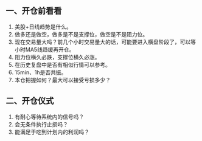 ## 一、开仓前看看
1. 美股+日线趋势是什么。
2. 做多还是做空，做多是不是支撑位，做空是不是阻力位。
3. 现在交易量大吗？前几个小时交易量大的话，可能要进入横盘阶段了，可以等小时MA5线趋缓再开仓。
4. 阻力位横久必跌，支撑位横久必涨。
5. 在历史复盘中是否有相似行情可以参考。 
6. 15min、1h是否共振。
7. 本仓把握如何？最大可以接受亏损多少？

## 二、开仓仪式
1. 有耐心等待系统内的信号吗？
2. 会无条件执行止损吗？
3. 能满足于吃到计划内的利润吗？